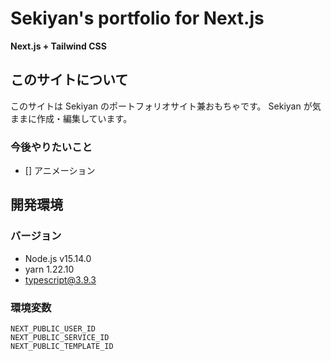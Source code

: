 # Sekiyan's portfolio for Next.js
**Next.js + Tailwind CSS**

## このサイトについて
このサイトは Sekiyan のポートフォリオサイト兼おもちゃです。
Sekiyan が気ままに作成・編集しています。

### 今後やりたいこと
- [] アニメーション

## 開発環境
### バージョン
- Node.js v15.14.0
- yarn 1.22.10
- typescript@3.9.3

### 環境変数
```
NEXT_PUBLIC_USER_ID
NEXT_PUBLIC_SERVICE_ID
NEXT_PUBLIC_TEMPLATE_ID
```
